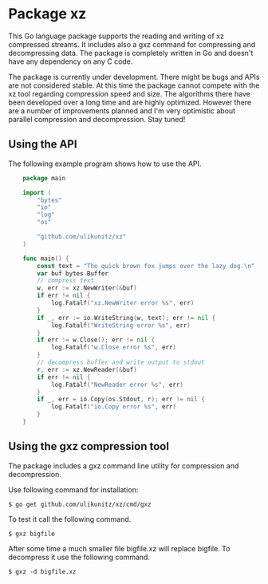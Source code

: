 # Package xz

This Go language package supports the reading and writing of xz
compressed streams. It includes also a gxz command for compressing and
decompressing data. The package is completely written in Go and doesn't
have any dependency on any C code.

The package is currently under development. There might be bugs and APIs
are not considered stable. At this time the package cannot compete with
the xz tool regarding compression speed and size. The algorithms there
have been developed over a long time and are highly optimized. However
there are a number of improvements planned and I'm very optimistic about
parallel compression and decompression. Stay tuned!

## Using the API

The following example program shows how to use the API.

```go
    package main

    import (
        "bytes"
        "io"
        "log"
        "os"

        "github.com/ulikunitz/xz"
    )

    func main() {
        const text = "The quick brown fox jumps over the lazy dog.\n"
        var buf bytes.Buffer
        // compress text
        w, err := xz.NewWriter(&buf)
        if err != nil {
            log.Fatalf("xz.NewWriter error %s", err)
        }
        if _, err := io.WriteString(w, text); err != nil {
            log.Fatalf("WriteString error %s", err)
        }
        if err := w.Close(); err != nil {
            log.Fatalf("w.Close error %s", err)
        }
        // decompress buffer and write output to stdout
        r, err := xz.NewReader(&buf)
        if err != nil {
            log.Fatalf("NewReader error %s", err)
        }
        if _, err = io.Copy(os.Stdout, r); err != nil {
            log.Fatalf("io.Copy error %s", err)
        }
    }
```

## Using the gxz compression tool

The package includes a gxz command line utility for compression and
decompression.

Use following command for installation:

    $ go get github.com/ulikunitz/xz/cmd/gxz

To test it call the following command.

    $ gxz bigfile

After some time a much smaller file bigfile.xz will replace bigfile.
To decompress it use the following command.

    $ gxz -d bigfile.xz

